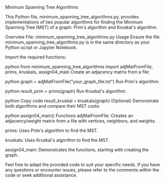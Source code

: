Minimum Spanning Tree Algorithms

This Python file, minimum_spanning_tree_algorithms.py, provides implementations of two popular algorithms for finding the Minimum Spanning Tree (MST) of a graph: Prim's algorithm and Kruskal's algorithm.

Overview
File: minimum_spanning_tree_algorithms.py
Usage
Ensure the file minimum_spanning_tree_algorithms.py is in the same directory as your Python script or Jupyter Notebook.

Import the required functions:

python
from minimum_spanning_tree_algorithms import adjMatFromFile, prims, kruskals, assign04_main
Create an adjacency matrix from a file:

python
graph = adjMatFromFile("your_graph_file.txt")
Run Prim's algorithm:

python
result_prim = prims(graph)
Run Kruskal's algorithm:

python
Copy code
result_kruskal = kruskals(graph)
(Optional) Demonstrate both algorithms and compare their MST costs:

python
assign04_main()
Functions
adjMatFromFile: Creates an adjacency/weight matrix from a file with vertices, neighbors, and weights.

prims: Uses Prim's algorithm to find the MST.

kruskals: Uses Kruskal's algorithm to find the MST.

assign04_main: Demonstrates the functions, starting with creating the graph.

Feel free to adapt the provided code to suit your specific needs. If you have any questions or encounter issues, please refer to the comments within the code or seek additional assistance.
